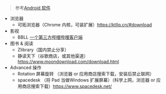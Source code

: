 > 参考[Android 软件](https://github.com/FvTure/favorites-of-FvTure/blob/main/Android%20%E8%BD%AF%E4%BB%B6.md)

- 浏览器
  - 可拓浏览器（Chrome 内核，可装扩展）https://ktllq.cn/#download
- 影视
  - BBLL [一个第三方哔哩哔哩客户端](https://github.com/xiaye13579/BBLL)
- 图书 & 阅读
  - Zlibrary（国内禁止分享）
  - 静读天下（谷歌商店，或其他渠道）https://www.moondownload.com/download.html
- Advanced 操作
  - Rotation 屏幕旋转 （浏览器 or 应用商店搜索下载，安装后禁止联网）
  - spacedesk （将 Pad 当做Windows 扩展屏幕）（科学上网，浏览器 or 应用商店搜索下载）https://www.spacedesk.net/
